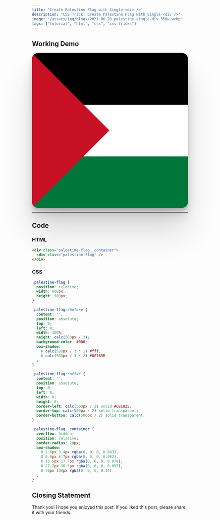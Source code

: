 ```yaml
---
title: "Create Palestine Flag with Single <div />"
description: "CSS Trick: Create Palestine Flag with Single <div />"
image: "/assets/img/blogs/2021-06-28_palestine-single-div_350w.webp"
tags: ["tutorial", "html", "css", "css-tricks"]
---
```


## Working Demo

<style>
.palestine-flag {
  --flag-width: 800px;
  --flag-height: 500px;
  position: relative;
  width: var(--flag-width);
  height: var(--flag-height);
}
.palestine-flag::before {
  content: '';
  position: absolute;
  top: 0;
  left: 0;
  width: 100%;
  height: calc(var(--flag-height) / 3);
  background-color: #000;
  box-shadow:
    0 calc(var(--flag-height) / 3 * 1) #fff,
    0 calc(var(--flag-height) / 3 * 2) #00763B
  ;
}
.palestine-flag::after {
  content: '';
  position: absolute;
  top: 0;
  left: 0;
  width: 0;
  height: 0;
  border-left: calc(var(--flag-height) / 2) solid #C81025;
  border-top: calc(var(--flag-height) / 2) solid transparent;
  border-bottom: calc(var(--flag-height) / 2) solid transparent;
}
.palestine-flag__container {
  overflow: hidden;
  position: relative;
  border-radius: 20px;
  box-shadow:
    0 2.6px 3.4px rgba(0, 0, 0, 0.043),
    0 6.6px 8.7px rgba(0, 0, 0, 0.062),
    0 13.5px 17.7px rgba(0, 0, 0, 0.078),
    0 27.7px 36.5px rgba(0, 0, 0, 0.097),
    0 76px 100px rgba(0, 0, 0, 0.14)
  ;
}
</style>

<div class="palestine-flag__container mx-auto">
  <div class="palestine-flag"></div>
</div>

---
## Code

### HTML
```html
<div class="palestine-flag__container">
  <div class="palestine-flag" />
</div>
```

### CSS
```css
.palestine-flag {
  position: relative;
  width: 800px;
  height: 500px;
}

.palestine-flag::before {
  content: '';
  position: absolute;
  top: 0;
  left: 0;
  width: 100%;
  height: calc(500px / 3);
  background-color: #000;
  box-shadow:
    0 calc(500px / 3 * 1) #fff,
    0 calc(500px / 3 * 2) #00763B
  ;
}

.palestine-flag::after {
  content: '';
  position: absolute;
  top: 0;
  left: 0;
  width: 0;
  height: 0;
  border-left: calc(500px / 2) solid #C81025;
  border-top: calc(500px / 2) solid transparent;
  border-bottom: calc(500px / 2) solid transparent;
}

.palestine-flag__container {
  overflow: hidden;
  position: relative;
  border-radius: 20px;
  box-shadow:
    0 2.6px 3.4px rgba(0, 0, 0, 0.043),
    0 6.6px 8.7px rgba(0, 0, 0, 0.062),
    0 13.5px 17.7px rgba(0, 0, 0, 0.078),
    0 27.7px 36.5px rgba(0, 0, 0, 0.097),
    0 76px 100px rgba(0, 0, 0, 0.14)
  ;
}

```

## Closing Statement
Thank you! I hope you enjoyed this post. If you liked this post, please share it with your friends.
